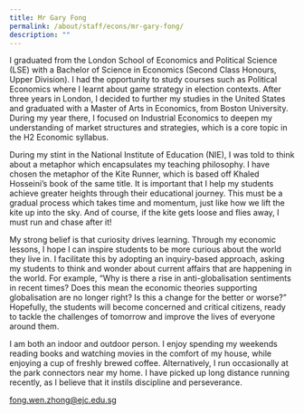 ```yaml
---
title: Mr Gary Fong
permalink: /about/staff/econs/mr-gary-fong/
description: ""
---
```

I graduated from the London School of Economics and Political Science (LSE) with a Bachelor of Science in Economics (Second Class Honours, Upper Division). I had the opportunity to study courses such as Political Economics where I learnt about game strategy in election contexts. After three years in London, I decided to further my studies in the United States and graduated with a Master of Arts in Economics, from Boston University. During my year there, I focused on Industrial Economics to deepen my understanding of market structures and strategies, which is a core topic in the H2 Economic syllabus.

During my stint in the National Institute of Education (NIE), I was told to think about a metaphor which encapsulates my teaching philosophy. I have chosen the metaphor of the Kite Runner, which is based off Khaled Hosseini’s book of the same title. It is important that I help my students achieve greater heights through their educational journey. This must be a gradual process which takes time and momentum, just like how we lift the kite up into the sky. And of course, if the kite gets loose and flies away, I must run and chase after it!

My strong belief is that curiosity drives learning. Through my economic lessons, I hope I can inspire students to be more curious about the world they live in. I facilitate this by adopting an inquiry-based approach, asking my students to think and wonder about current affairs that are happening in the world. For example, “Why is there a rise in anti-globalisation sentiments in recent times? Does this mean the economic theories supporting globalisation are no longer right? Is this a change for the better or worse?” Hopefully, the students will become concerned and critical citizens, ready to tackle the challenges of tomorrow and improve the lives of everyone around them.

I am both an indoor and outdoor person. I enjoy spending my weekends reading books and watching movies in the comfort of my house, while enjoying a cup of freshly brewed coffee. Alternatively, I run occasionally at the park connectors near my home. I have picked up long distance running recently, as I believe that it instils discipline and perseverance.

[fong.wen.zhong@ejc.edu.sg](mailto:fong.wen.zhong@ejc.edu.sg)